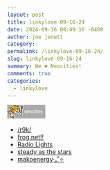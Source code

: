 ```yaml
---
layout: post
title: 𝚕𝚒𝚗𝚔𝚢𝚕𝚘𝚟𝚎 𝟶𝟿-𝟷𝟼-𝟸𝟺
date: 2024-09-16 08:49:16 -0400
author: joe jenett
category: 
permalink: /linkylove-09-16-24/
slug: linkylove-09-16-24
summary: We ❤️ Neocities!
comments: true
categories:
  - linkylove
---
```

<a title="We ❤️ Neocities!" href="https://neocities.org"><img src="/images/neocities.png" width="88" height="31" alt="Neocities!"></a>
<ul class="linkylove">
	<li><a title="Spy" href="https://spycicl.neocities.org/">/r9k/</a></li>
	<li><a title="Jay/Frog" href="https://frognet.neocities.org/">frog.net!!</a></li>
	<li><a title="Lights" href="https://radiolights.neocities.org/">Radio Lights</a></li>
	<li><a title="ebony" href="https://vulpecula.neocities.org/">steady as the stars</a></li>
	<li><a title="mako" href="https://makoenergy.neocities.org/">makoenergy‧₊˚✧</a></li>
</ul>

<a href="https://brid.gy/publish/mastodon"></a>